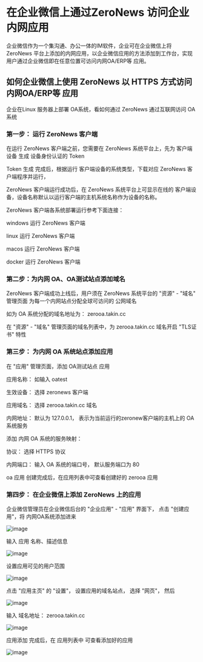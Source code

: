 # 在企业微信上通过ZeroNews 访问企业内网应用

  企业微信作为一个集沟通、办公一体的IM软件，企业可在企业微信上将 ZeroNews 平台上添加的内网应用，以企业微信应用的方法添加到工作台，实现用户通过企业微信即在任意位置可访问内网OA/ERP等 应用。 
  
## 如何企业微信上使用 ZeroNews 以 HTTPS 方式访问内网OA/ERP等 应用

  企业在Linux 服务器上部署 OA系统，看如何通过 ZeroNews 通过互联网访问 OA 系统

  ### 第一步： 运行 ZeroNews 客户端
  
  在运行 ZeroNews 客户端之前，您需要在 ZeroNews 系统平台上，先为 客户端设备 生成 设备身份认证的 Token
  
  Token 生成 完成后，根据运行 客户端设备的系统类型，下载对应 ZeroNews 客户端程序并运行，
  
  ZeroNews 客户端运行成功后，在 ZeroNews 系统平台上可显示在线的 客户端设备，设备名称默认以运行客户端的主机系统名称作为设备的名称。
  
  ZeroNews 客户端各系统部署运行参考下面连接：
  
  windows 运行 ZeroNews 客户端
  
  linux 运行 ZeroNews 客户端
  
  macos 运行 ZeroNews 客户端
  
  docker 运行 ZeroNews 客户端
  
  ### 第二步：为内网 OA、OA测试站点添加域名
  
  ZeroNews 客户端成功上线后，用户须在 ZeroNews 系统平台的 "资源" - "域名" 管理页面 为每一个内网站点分配全球可访问的 公网域名
  
  如为 OA 系统分配的域名地址为： zerooa.takin.cc
  
  在 "资源" - "域名" 管理页面的域名列表中，为 zerooa.takin.cc 域名开启 "TLS证书" 特性
   
  ### 第三步： 为内网 OA 系统站点添加应用
  
  在 "应用" 管理页面，添加 OA测试站点 应用
  
  应用名称： 如输入 oatest

  生效设备： 选择 zeronews 客户端

  应用域名： 选择 zerooa.takin.cc 域名

  内网地址： 默认为 127.0.0.1， 表示为当前运行的zeronew客户端的主机上的 OA 系统服务
  
  添加 内网 OA 系统的服务映射：
  
  协议： 选择 HTTPS 协议
  
  内网端口： 输入 OA 系统的端口号， 默认服务端口为 80
  
  oa 应用 创建完成后，在应用列表中可查看创建好的 zerooa 应用

  ### 第四步： 在企业微信上添加 ZeroNews 上的应用

  企业微信管理员在企业微信后台的 "企业应用" - "应用" 界面下， 点击 "创建应用"，将 内网OA系统添加进来

![image](https://github.com/ARPmt/arp-takin/assets/127104785/ec216c83-28b6-4bbb-a6e7-4cfa112165c9)

  输入 应用 名称、描述信息

![image](https://github.com/ARPmt/arp-takin/assets/127104785/2403406f-b5dc-4cfb-b250-0336700d1047)

  设置应用可见的用户范围

![image](https://github.com/ARPmt/arp-takin/assets/127104785/a5b819c7-b32f-40ef-b28e-32edab728e30)

  点击 "应用主页" 的 "设置"， 设置应用的域名站点， 选择 "网页"， 然后 

![image](https://github.com/ARPmt/arp-takin/assets/127104785/50dd35b5-ceda-41d4-ac5a-df6548a7bd30)

  输入 域名地址： zerooa.takin.cc
  
![image](https://github.com/ARPmt/arp-takin/assets/127104785/05c7aaf2-d4d8-4da4-996f-63d50bf48957)

  应用添加 完成后，在 应用列表中 可查看添加好的应用

![image](https://github.com/ARPmt/arp-takin/assets/127104785/ebf6bcaa-1ac5-4494-9adb-9f8a9e9797fc)
